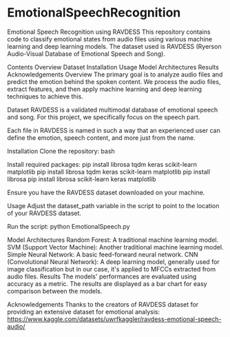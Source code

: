 # EmotionalSpeechRecognition
Emotional Speech Recognition using RAVDESS
This repository contains code to classify emotional states from audio files using various machine learning and deep learning models. The dataset used is RAVDESS (Ryerson Audio-Visual Database of Emotional Speech and Song).

Contents
Overview
Dataset
Installation
Usage
Model Architectures
Results
Acknowledgements
Overview
The primary goal is to analyze audio files and predict the emotion behind the spoken content. We process the audio files, extract features, and then apply machine learning and deep learning techniques to achieve this.

Dataset
RAVDESS is a validated multimodal database of emotional speech and song. For this project, we specifically focus on the speech part.

Each file in RAVDESS is named in such a way that an experienced user can define the emotion, speech content, and more just from the name.

Installation
Clone the repository:
bash


Install required packages:
pip install librosa tqdm keras scikit-learn matplotlib
pip install librosa tqdm keras scikit-learn matplotlib
pip install librosa
pip install librosa scikit-learn keras matplotlib

Ensure you have the RAVDESS dataset downloaded on your machine.

Usage
Adjust the dataset_path variable in the script to point to the location of your RAVDESS dataset.

Run the script:
python EmotionalSpeech.py

Model Architectures
Random Forest: A traditional machine learning model.
SVM (Support Vector Machine): Another traditional machine learning model.
Simple Neural Network: A basic feed-forward neural network.
CNN (Convolutional Neural Network): A deep learning model, generally used for image classification but in our case, it's applied to MFCCs extracted from audio files.
Results
The models' performances are evaluated using accuracy as a metric. The results are displayed as a bar chart for easy comparison between the models.

Acknowledgements
Thanks to the creators of RAVDESS dataset for providing an extensive dataset for emotional analysis:
https://www.kaggle.com/datasets/uwrfkaggler/ravdess-emotional-speech-audio/

